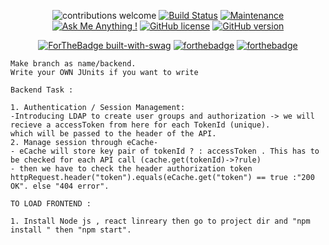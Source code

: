       
  
<div align="center">
 
![contributions welcome](https://img.shields.io/badge/contributions-welcome-brightgreen.svg?style=flat)
[![Build Status](https://travis-ci.com/anuragsarkar97/msgs.svg?branch=master)](https://travis-ci.com/anuragsarkar97/msgs)
[![Maintenance](https://img.shields.io/badge/Maintained%3F-yes-green.svg)](https://GitHub.com/anuragsarkar97/msgs/graphs/commit-activity)
[![Ask Me Anything !](https://img.shields.io/badge/Ask%20me-anything-1abc9c.svg)](https://GitHub.com/anuragsarkar97/msgs)
[![GitHub license](https://img.shields.io/github/license/anuragsarkar97/msgs.svg)](https://github.com/anuragsarkar97/msgs/blob/master/LICENSE)
[![GitHub version](https://badge.fury.io/gh/anuragsarkar97%2Fmsgs.svg)](https://github.com/anuragsarkar97/msgs)

</div>

<div align="center">
  
[![ForTheBadge built-with-swag](http://ForTheBadge.com/images/badges/built-with-swag.svg)](https://GitHub.com/anuragsarakr97/)
[![forthebadge](https://forthebadge.com/images/badges/winter-is-coming.svg)](https://forthebadge.com)
[![forthebadge](https://forthebadge.com/images/badges/powered-by-responsibility.svg)](https://forthebadge.com)
</div>

```
Make branch as name/backend.
Write your OWN JUnits if you want to write

Backend Task : 

1. Authentication / Session Management:
-Introducing LDAP to create user groups and authorization -> we will recieve a accessToken from here for each TokenId (unique).
which will be passed to the header of the API.
2. Manage session through eCache-
- eCache will store key pair of tokenId ? : accessToken . This has to be checked for each API call (cache.get(tokenId)->?rule)
- then we have to check the header authorization token 
httpRequest.header("token").equals(eCache.get("token") == true :"200 OK". else "404 error".

TO LOAD FRONTEND :

1. Install Node js , react linreary then go to project dir and "npm install " then "npm start".
```
